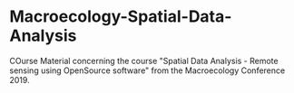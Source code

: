 # Macroecology-Spatial-Data-Analysis
COurse Material concerning the course "Spatial Data Analysis - Remote sensing using OpenSource software" from the Macroecology Conference 2019. 
